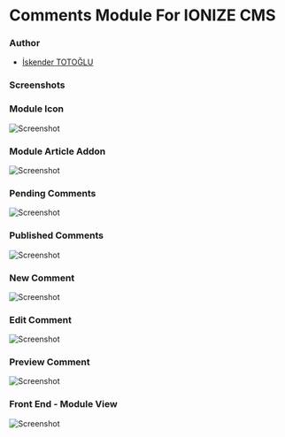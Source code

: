 Comments Module For IONIZE CMS
====================================

### Author

* [İskender TOTOĞLU](http://www.altivebir.com.tr)

### Screenshots

### Module Icon
![Screenshot](http://i43.tinypic.com/2dbwi6e.jpg)

### Module Article Addon
![Screenshot](http://i39.tinypic.com/359y7np.jpg)

### Pending Comments
![Screenshot](http://i41.tinypic.com/doxn9f.jpg)

### Published Comments
![Screenshot](http://i43.tinypic.com/14jah5t.jpg)

### New Comment
![Screenshot](http://i39.tinypic.com/207rkg0.jpg)

### Edit Comment
![Screenshot](http://i40.tinypic.com/2uxti15.jpg)

### Preview Comment
![Screenshot](http://i42.tinypic.com/102mefb.jpg)

### Front End - Module View
![Screenshot](http://i44.tinypic.com/de88w2.jpg)